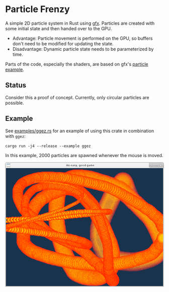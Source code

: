# Particle Frenzy
A simple 2D particle system in Rust using [gfx](https://github.com/gfx-rs/gfx). Particles are created with some initial state and then handed over to the GPU.

- Advantage: Particle movement is performed on the GPU, so buffers don't need to be modified for updating the state.
- Disadvantage: Dynamic particle state needs to be parameterized by time.

Parts of the code, especially the shaders, are based on gfx's [particle example](https://github.com/gfx-rs/gfx/tree/v0.17/examples/particle).

## Status
Consider this a proof of concept. Currently, only circular particles are possible.

## Example
See [examples/ggez.rs](examples/ggez.rs) for an example of using this crate in combination with `ggez`:
```text
cargo run -j4 --release --example ggez
```
In this example, 2000 particles are spawned whenever the mouse is moved.

![screenshot](examples/ggez.png)

